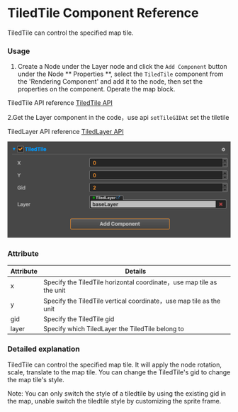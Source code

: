 # TiledTile Component Reference

TiledTile can control the specified map tile.

### Usage

1. Create a Node under the Layer node and click the `Add Component` button under the Node ** Properties **, 
select the `TiledTile` component from the 'Rendering Component' and add it to the node, 
then set the properties on the component. Operate the map block.

TiledTile API reference [TiledTile API](../../../api/zh/classes/TiledTile.html)

2.Get the Layer component in the code，use api `setTileGIDAt` set the tiletile

TiledLayer API reference [TiledLayer API](../../../api/zh/classes/TiledLayer.html)

![tiledtile-component](./tiledtile/tiledtile-component.png)

### Attribute

| Attribute |   Details
| ------| ----------- |
| x     | Specify the TiledTile horizontal coordinate，use map tile as the unit
| y     | Specify the TiledTile vertical coordinate，use map tile as the unit
| gid   | Specify the TiledTile gid
| layer | Specify which TiledLayer the TiledTile belong to

### Detailed explanation

 TiledTile can control the specified map tile. It will apply the node rotation, scale, translate to the map tile.
You can change the TiledTile's gid to change the map tile's style.
 
 Note: You can only switch the style of a tiledtile by using the existing gid in the map, unable switch the tiledtile style by customizing the sprite frame.

